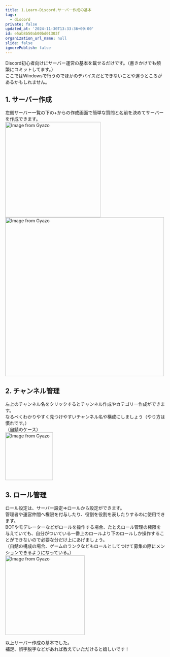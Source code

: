 ```yaml
---
title: 1.Learn-Discord.サーバー作成の基本
tags:
  - discord
private: false
updated_at: '2024-11-30T13:33:36+09:00'
id: e5ab8b50ab00bd01303f
organization_url_name: null
slide: false
ignorePublish: false
---
```


Discord初心者向けにサーバー運営の基本を載せるだけです。（書きかけでも頻繁にコミットしてます。）  
ここではWindowsで行うのでほかのデバイスだとできないことや違うところがあるかもしれません。  
## 1. サーバー作成
左側サーバー一覧の下の+からの作成画面で簡単な質問と名前を決めてサーバーを作成できます。  
<a href="https://gyazo.com/caf92d826937a883d3734b386547c246"><img src="https://i.gyazo.com/caf92d826937a883d3734b386547c246.png" alt="Image from Gyazo" width="300"/></a>  
<a href="https://gyazo.com/7c3eec1532c6929c64cb6a14f7277358"><img src="https://i.gyazo.com/7c3eec1532c6929c64cb6a14f7277358.png" alt="Image from Gyazo" width="500"/></a>  
  
## 2. チャンネル管理
左上のチャンネル名をクリックするとチャンネル作成やカテゴリー作成ができます。  
なるべくわかりやすく見つけやすいチャンネル名や構成にしましょう（やり方は慣れです。）  
（自鯖のケース）  
<a href="https://gyazo.com/743225b3858fdd2eecf6317dabfc3514"><img src="https://i.gyazo.com/743225b3858fdd2eecf6317dabfc3514.png" alt="Image from Gyazo" width="150"/></a>  
  
## 3. ロール管理  
ロール設定は、サーバー設定⇒ロールから設定ができます。  
管理者や運営仲間へ権限を付与したり、役割を役割を表したりするのに使用できます。  
BOTやモデレーターなどがロールを操作する場合、たとえロール管理の権限を与えていても、自分がついている一番上のロールより下のロールしか操作することができないので必要な分だけ上にあげましょう。    
（自鯖の構成の場合、ゲームのランクなどもロールとしてつけて募集の際にメンションできるようになっている。）  
<a href="https://gyazo.com/7692c60d2daa38b4c03d58e3dbf4e36c"><img src="https://i.gyazo.com/7692c60d2daa38b4c03d58e3dbf4e36c.png" alt="Image from Gyazo" width="250"/></a>    
  
以上サーバー作成の基本でした。   
補足、誤字脱字などがあれば教えていただけると嬉しいです！  

